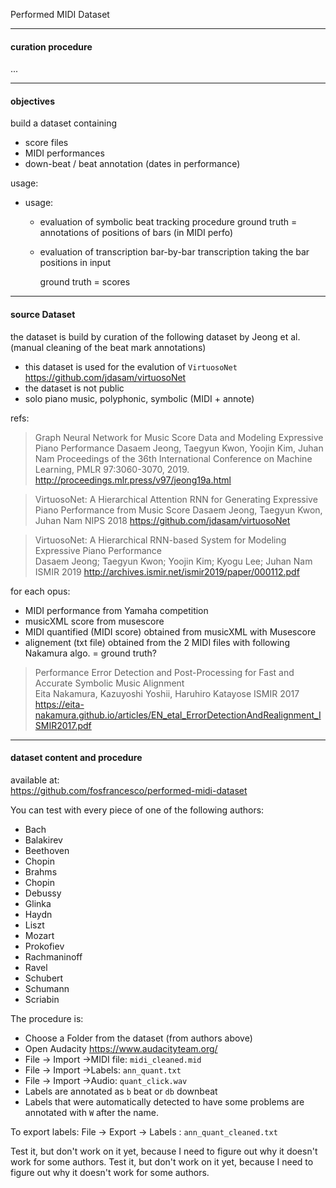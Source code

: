 Performed MIDI Dataset



---
#### curation procedure

...



---
#### objectives

build a dataset containing
- score files 
- MIDI performances
- down-beat / beat annotation (dates in performance)


usage:
- usage:
  - evaluation of symbolic  beat tracking procedure
    ground truth = annotations of positions of bars (in MIDI perfo)
  
  - evaluation of transcription
    bar-by-bar transcription taking the bar positions in input
  
    ground truth = scores 
  
   

---
#### source Dataset
the dataset is build by curation of the following dataset by Jeong et al.
(manual cleaning of the beat mark annotations)

- this dataset is used for the evalution of `VirtuosoNet` 
  https://github.com/jdasam/virtuosoNet
- the dataset is not public
- solo piano music, polyphonic, symbolic (MIDI + annote)

refs:
> Graph Neural Network for Music Score Data and Modeling Expressive Piano Performance
> Dasaem Jeong, Taegyun Kwon, Yoojin Kim, Juhan Nam 
> Proceedings of the 36th International Conference on Machine Learning, PMLR 97:3060-3070, 2019.
> http://proceedings.mlr.press/v97/jeong19a.html

> VirtuosoNet: A Hierarchical Attention RNN for Generating Expressive Piano Performance from Music Score
> Dasaem Jeong, Taegyun Kwon, Juhan Nam
> NIPS 2018
> https://github.com/jdasam/virtuosoNet

> VirtuosoNet: A Hierarchical RNN-based System for Modeling Expressive Piano Performance  
> Dasaem Jeong; Taegyun Kwon; Yoojin Kim; Kyogu Lee; Juhan Nam
> ISMIR 2019
> http://archives.ismir.net/ismir2019/paper/000112.pdf

for each opus:
- MIDI performance
  from Yamaha competition
- musicXML score
  from musescore
- MIDI quantified (MIDI score)
  obtained from musicXML with Musescore
- alignement (txt file) 
  obtained from the 2 MIDI files with following Nakamura algo.
  = ground truth?
  
> Performance Error Detection and Post-Processing for Fast and Accurate Symbolic Music Alignment  
> Eita Nakamura, Kazuyoshi Yoshii, Haruhiro Katayose
> ISMIR 2017
> https://eita-nakamura.github.io/articles/EN_etal_ErrorDetectionAndRealignment_ISMIR2017.pdf

---
#### dataset content and procedure

available at:  
https://github.com/fosfrancesco/performed-midi-dataset

You can test with every piece of one of the following authors:
- Bach
- Balakirev
- Beethoven
- Chopin
- Brahms
- Chopin
- Debussy
- Glinka
- Haydn
- Liszt
- Mozart
- Prokofiev
- Rachmaninoff
- Ravel
- Schubert
- Schumann
- Scriabin

The procedure is:
- Choose a Folder from the dataset (from authors above)
- Open Audacity https://www.audacityteam.org/
- File -> Import ->MIDI file: `midi_cleaned.mid`
- File -> Import ->Labels: `ann_quant.txt`
- File -> Import ->Audio: `quant_click.wav`
- Labels are annotated as `b` beat or `db` downbeat
- Labels that were automatically detected to have some problems are annotated with `W` after the name.

To export labels: File -> Export -> Labels : `ann_quant_cleaned.txt`

Test it, but don't work on it yet, because I need to figure out why it doesn't work for some authors.
Test it, but don't work on it yet, because I need to figure out why it doesn't work for some authors.
